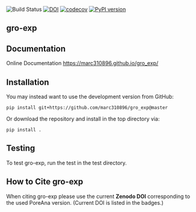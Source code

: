 ![Build Status](https://github.com/marc310896/utils/actions/workflows/workflow.yml/badge.svg)
[![DOI](https://zenodo.org/badge/451454624.svg)](https://zenodo.org/badge/latestdoi/451454624)
[![codecov](https://codecov.io/gh/marc310896/gro_exp/branch/master/graph/badge.svg?token=TJ6JCUHXRZ)](https://codecov.io/gh/marc310896/gro_exp)
[![PyPI version](https://badge.fury.io/py/gro-exp.svg)](https://badge.fury.io/py/gro-exp)

## gro-exp

## Documentation 

Online Documentation https://marc310896.github.io/gro_exp/

## Installation

You may instead want to use the development version from GitHub:

    pip install git+https://github.com/marc310896/gro_exp@master


Or download the repository and install in the top directory via:

    pip install .


## Testing

To test gro-exp, run the test in the test directory.

## How to Cite gro-exp

When citing gro-exp please use the current **Zenodo DOI** corresponding to the used PoreAna version. (Current DOI is listed in the badges.)
